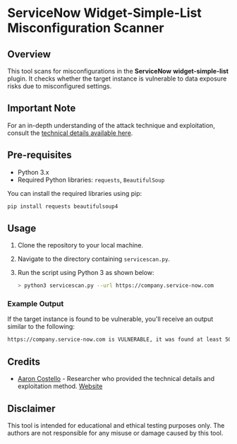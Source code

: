 # ServiceNow Widget-Simple-List Misconfiguration Scanner

## Overview
This tool scans for misconfigurations in the **ServiceNow** **widget-simple-list** plugin. It checks whether the target instance is vulnerable to data exposure risks due to misconfigured settings.

## Important Note
For an in-depth understanding of the attack technique and exploitation, consult the [technical details available here](https://www.enumerated.ie/servicenow-data-exposure).

## Pre-requisites
- Python 3.x
- Required Python libraries: `requests`, `BeautifulSoup`

You can install the required libraries using pip:
```bash
pip install requests beautifulsoup4
```

## Usage

1. Clone the repository to your local machine.
2. Navigate to the directory containing `servicescan.py`.
3. Run the script using Python 3 as shown below:

    ```bash
    > python3 servicescan.py --url https://company.service-now.com
    ```

### Example Output
If the target instance is found to be vulnerable, you'll receive an output similar to the following:

```bash
https://company.service-now.com is VULNERABLE, it was found at least 500 items
```

## Credits

- [Aaron Costello](https://twitter.com/ConspiracyProof) - Researcher who provided the technical details and exploitation method. [Website](https://www.enumerated.ie/)

## Disclaimer
This tool is intended for educational and ethical testing purposes only. The authors are not responsible for any misuse or damage caused by this tool.

